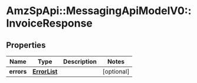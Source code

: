 # AmzSpApi::MessagingApiModelV0::InvoiceResponse

## Properties
Name | Type | Description | Notes
------------ | ------------- | ------------- | -------------
**errors** | [**ErrorList**](ErrorList.md) |  | [optional] 

